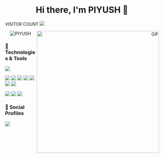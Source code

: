 <h1 align="center">Hi there, I'm PIYUSH 👋</h1>
  <p align="left">
    VISITOR COUNT
    <img src="https://profile-counter.glitch.me/antiXlive/count.svg" />
  </p>
  <p align="right"><img align="right" alt="GIF" height="400px" src="https://octodex.github.com/images/daftpunktocat-thomas.gif" /></p>

<p align="center">
  <img src="https://github-readme-stats-five-lyart.vercel.app/api?username=antiXlive&show_icons=true" alt="PIYUSH" />
</p>
<h3>🔧 Technologies & Tools</h3>
<p>
  <img src="https://img.shields.io/badge/OS-Linux-informational?style=flat&logo=linux&logoColor=white&color=2bbc8a" />
</p>
<p>
<img src="https://img.shields.io/badge/Code-C-informational?style=flat&logo=c&logoColor=white&color=2bbc8a" />
<img src="https://img.shields.io/badge/Code-C++-informational?style=flat&logo=c%2B%2B&logoColor=white&color=2bbc8a" />
<img src="https://img.shields.io/badge/Code-JavaScript-informational?style=flat&logo=javascript&logoColor=white&color=2bbc8a" />
<img src="https://img.shields.io/badge/Code-Java-informational?style=flat&logo=java&logoColor=white&color=2bbc8a" />
<img src="https://img.shields.io/badge/Code-Php-informational?style=flat&logo=php&logoColor=white&color=2bbc8a" />
<img src="https://img.shields.io/badge/Code-HTML5-informational?style=flat&logo=html5&logoColor=white&color=2bbc8a" />
<img src="https://img.shields.io/badge/Code-CSS3-informational?style=flat&logo=css3&logoColor=white&color=2bbc8a">
</p>
<p>
<img src="https://img.shields.io/badge/Shell-Bash-informational?style=flat&logo=gnu-bash&logoColor=white&color=2bbc8a">
<img src="https://img.shields.io/badge/Tools-PostgreSQL-informational?style=flat&logo=postgresql&logoColor=white&color=2bbc8a">
<img src="https://img.shields.io/badge/Tools-MySql-informational?style=flat&logo=mysql&logoColor=white&color=2bbc8a">
</p>
<h3>👤 Social Profiles</h3>
<a href="https://www.linkedin.com/in/piyush-kumar-0b286317a/">
  <img src="https://img.shields.io/badge/LinkedIn-Profile-informational?style=flat&logo=linkedin&logoColor=white&color=2bbc8a"/>
</a>




<!--
(https://github.com/anuraghazra/github-readme-stats)
**antiXlive/antiXlive** is a ✨ _special_ ✨ repository because its `README.md` (this file) appears on your GitHub profile.

Here are some ideas to get you started:

- 🔭 I’m currently working on ...
- 🌱 I’m currently learning ...
- 👯 I’m looking to collaborate on ...
- 🤔 I’m looking for help with ...
- 💬 Ask me about ...
- 📫 How to reach me: ...
- 😄 Pronouns: ...
- ⚡ Fun fact: ...
-->
